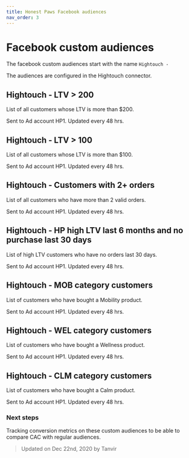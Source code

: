 ```yaml
---
title: Honest Paws Facebook audiences
nav_order: 3
---
```

# Facebook custom audiences

The facebook custom audiences start with the name `Hightouch -`

The audiences are configured in the Hightouch connector.

## Hightouch - LTV > 200

List of all customers whose LTV is more than $200.

Sent to Ad account HP1. Updated every 48 hrs.

## Hightouch - LTV > 100

List of all customers whose LTV is more than $100.

Sent to Ad account HP1. Updated every 48 hrs.

## Hightouch - Customers with 2+ orders

List of all customers who have more than 2 valid orders.

Sent to Ad account HP1. Updated every 48 hrs.

## Hightouch - HP high LTV last 6 months and no purchase last 30 days

List of high LTV customers who have no orders last 30 days.

Sent to Ad account HP1. Updated every 48 hrs.

## Hightouch - MOB category customers

List of customers who have bought a Mobility product.

Sent to Ad account HP1. Updated every 48 hrs.

## Hightouch - WEL category customers

List of customers who have bought a Wellness product.

Sent to Ad account HP1. Updated every 48 hrs.

## Hightouch - CLM category customers

List of customers who have bought a Calm product.

Sent to Ad account HP1. Updated every 48 hrs.

### Next steps

Tracking conversion metrics on these custom audiences to be able to compare CAC with regular audiences.

> Updated on Dec 22nd, 2020 by Tanvir
